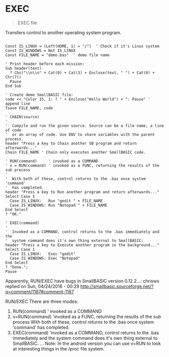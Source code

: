 # EXEC

> EXEC file

Transfers control to another operating system program.


~~~

Const IS_LINUX = (Left(HOME, 1) = "/")  ' Check if it's Linux system
Const IS_WINDOWS = Not IS_LINUX
Const FILE_NAME = "demo.bas"  ' demo file name

' Print header before each mission:
Sub header(text)
  ? Cbs("\\n\\n" + Cat(0) + Cat(3) + Enclose(text, " ") + Cat(0) + Chr(7))
  Pause
End Sub

' Create demo SmallBASIC file:
code << "Color 15, 1: ? " + Enclose("Hello World") + ": Pause" ' append line
Tsave FILE_NAME, code

' CHAIN(source)
'
'  Compile and run the given source. Source can be a file name, a line of code 
'  or an array of code. Use ENV to share variables with the parent process.
header "Press a key to Chain another SB program and return afterwards..."
Chain FILE_NAME ' Chain only executes another SmallBASIC code.

' RUN(command)     ' invoked as a COMMAND
' x = RUN(command) ' invoked as a FUNC, returning the results of the sub process
'
'  With both of these, control returns to the .bas once system 'command' 
'  has completed.
header "Press a key to Run another program and return afterwards..."
Select Case 1
  Case IS_LINUX:   Run "gedit " + FILE_NAME
  Case IS_WINDOWS: Run "Notepad " + FILE_NAME
End Select
? "OK."

' EXEC(command)
'
'  Invoked as a COMMAND, control returns to the .bas immediately and the
'  system command does it's own thing external to SmallBASIC:
header "Press a key to Execute another program in the background..."
Select Case 1
  Case IS_LINUX:   Exec "gedit"
  Case IS_WINDOWS: Exec "Notepad"
End Select
? "Done.";
Pause

~~~

Apparently, RUN/EXEC have bugs in SmallBASIC version 0.12.2...:
chrisws replied on Sun, 04/24/2016 - 00:29 http://smallbasic.sourceforge.net/?q=comment/1187#comment-1187
> 
RUN/EXEC
There are three modes:
1. RUN(command) ' invoked as a COMMAND
2. v=RUN(command) 'invoked as a FUNC, returning the results of the sub process
With both of these, control returns to the .bas once system 'command' has completed.
3. EXEC(command) 'invoked as a COMMAND, control returns to the .bas immediately and the system command does it's own thing external to SmallBASIC.
...
Note: In the android version you can use v=RUN to look at interesting things in the /proc file system.


